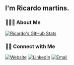<h2>I'm Ricardo martins.</h2>

<h3> 👨🏻‍💻 About Me </h3>

<!--

- 🤔 &nbsp; Exploring new technologies and developing software solutions and quick hacks.
- 💼 &nbsp; Working as a DevOps Engineer at DNSFilter.
- 🌱 &nbsp; Learning more about Cloud Architecture, IaC and Sofware Development.

<h3>🛠 Tech Stack</h3>

- 💻 &nbsp; Docker | Ansible | Terraform | Kubernetes | Packer
- 🛢 &nbsp; Postgres | TimescaleDB
- 🔧 &nbsp; Git | Markdown

--> 

[![Ricardo's GitHub Stats](https://github-readme-stats.vercel.app/api?username=ricmmartins&show_icons=true)](https://github.com/ricmmartins)

<h3> 🤝🏻 Connect with Me </h3>

<p align="left">
<a href="https://rmartins.cloud/"><img alt="Website" src="https://img.shields.io/badge/Website-rmartins.cloud-blue?style=flat-square&logo=google-chrome"></a>
<a href="https://www.linkedin.com/in/ricmmartins/"><img alt="LinkedIn" src="https://img.shields.io/badge/LinkedIn-Ricardo%20Martins-blue?style=flat-square&logo=linkedin"></a>
<a href="mailto:rmmartins@outlook.com"><img alt="Email" src="https://img.shields.io/badge/Email-rmmartins@outlook.com-blue?style=flat-square&logo=gmail"></a>
</p>


<!-- ### Hi there 👋-->

<!--
**ricmmartins/ricmmartins** is a ✨ _special_ ✨ repository because its `README.md` (this file) appears on your GitHub profile.

Here are some ideas to get you started:

- 🔭 I’m currently working on ...
- 🌱 I’m currently learning ...
- 👯 I’m looking to collaborate on ...
- 🤔 I’m looking for help with ...
- 💬 Ask me about ...
- 📫 How to reach me: ...
- 😄 Pronouns: ...
- ⚡ Fun fact: ...
-->


